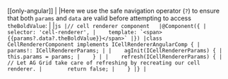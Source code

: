 [[only-angular]]
|
|Here we use the safe navigation operator (`?`) to ensure that both `params` and `data` are valid before attempting to access `theBoldValue`:
|
|```js
|// cell renderer component  
|@Component({
|    selector: 'cell-renderer',
|    template: `<span>{{params?.data?.theBoldValue}}</span>`
|})
|class CellRendererComponent implements ICellRendererAngularComp {
|    params!: ICellRendererParams;
|
|    agInit(ICellRendererParams) {
|        this.params = params;
|    }
|
|    refresh(ICellRendererParams) {
|        // Let AG Grid take care of refreshing by recreating our cell renderer.
|        return false;
|    }
|}
|```
